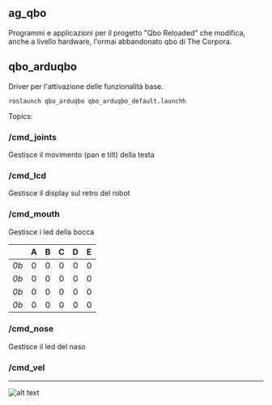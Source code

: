 ## ag_qbo
Programmi e applicazioni per il progetto "Qbo Reloaded" che modifica, anche a livello hardware, l'ormai abbandonato qbo di The Corpora.

## qbo_arduqbo       
Driver per l'attivazione delle funzionalità base.
```
roslaunch qbo_arduqbo qbo_arduqbo_default.launchh
```
Topics:
### /cmd_joints
Gestisce il movimento (pan e tilt) della testa
### /cmd_lcd
Gestisce il display sul retro del robot
### /cmd_mouth
Gestisce i led della bocca  



|  | A | B | C | D | E |
| :---: | :---: | :---: | :---: | :---: | :---: |
| *0b* | 0 | 0 | 0 | 0 | 0 |
| *0b* | 0 | 0 | 0 | 0 | 0 |
| *0b* | 0 | 0 | 0 | 0 | 0 |
| *0b* | 0 | 0 | 0 | 0 | 0 |



### /cmd_nose
Gestisce il led del naso
### /cmd_vel

___
![alt text](https://gavazzionline.files.wordpress.com/2014/01/img_6916.jpg?w=300)
